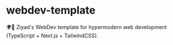 # webdev-template

🌍🚀 Ziyad's WebDev template for hypermodern web development (TypeScript + Next.js + TailwindCSS).
